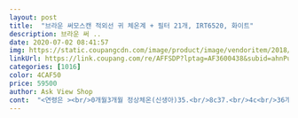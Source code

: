 ```yaml
---
layout: post 
title:  "브라운 써모스캔 적외선 귀 체온계 + 필터 21개, IRT6520, 화이트" 
description: 브라운 써 ..
date: 2020-07-02 08:41:57 
img: https://static.coupangcdn.com/image/product/image/vendoritem/2018/07/23/3006998711/933ac0a8-180c-4949-bbbe-052f352ba884.jpg 
linkUrl: https://link.coupang.com/re/AFFSDP?lptag=AF3600438&subid=ahnPublicAsk&pageKey=20006608&itemId=79529803&vendorItemId=70925520750&traceid=V0-113-b65439274a301829 
categories: [1016] 
color: 4CAF50 
price: 59500 
author: Ask View Shop 
cont:  "<연령은 ><br/>0개월3개월 정상체온(신생아)35.<br/>8c37.<br/>4c<br/>36개월이후 성인 정상체온35.<br/>437.<br/>7<br/>3개월이후36개월(영아)정상체온35.<br/>4376<br/>36개월이후성인<br/>6250 / 6230 두가지 모델중 어떤걸로 살까 고민하다 결국 귀찮을 수 있다는 평이 있는 6250을 구매했어요.<br/><br/>7250080000원까지 오르락내리락하니 잘보시다 구매하세요.<br/><br/>a/s 1년가능해서 구매했어요.<br/><br/>고열37.<br/>4 <br/>권장하기는 사용할때마다 갈아끼우라는데.<br/>.<br/> 그건 개개인의 선택사항이니ㅎㅎ<br/>그래서 가격대가 조금 나가도 이걸로 주문했어요.<br/><br/>근데 가격이 이래저래 오르락내리락해서 며칠지켜보다 구매했네요.<br/><br/>근데 받아보고 해보니 그닥 귀찮지않네요.<br/><br/>기능은 아주 단순 심플하네요 전원 버튼 눌러서 나이설정 버튼 누르고 귀에 넣고 스타트 버튼 누르면 몇초후에 삐하고 온도가 나타납니다<br/>나이설정 3단계중 선택하고 귀에 대고 버튼만 누르고 삐소리날때까지 기다리면 끝이니 누구나 사용하기 편리할 듯 해요.<br/><br/>다른것도 비교해보고 비접촉을 사용할까했는데 귀체온계가 제일 낫다고 하더라구요.<br/><br/>모든 아이키우는 엄마들의 추천 브라운체온계!!<br/>무조건 별 5개입니다<br/>물론 열이 없어서 초록으로 측정되었지만요<br/>미열 37.<br/>638.<br/>5  고열 38.<br/>5<br/>미열37.<br/>739.<br/>4  고열 39.<br/>4<br/>믿고쓰는 브라운제품이예요.<br/><br/>생각보다 손안에 딱 들어오는 크기로 적당하네요.<br/><br/>생각보다 자주 쓰진않지만 그래도 없어서는 안될제품이라서 샀어요.<br/><br/>아기가 열나고 급할때는 귀찮을 수 있겠지만 일단은 작동법이 간단해서 좋네요.<br/><br/>아주 좋은거 같네요<br/>안쪽 버튼 누르면 커버가 이탈되어서 쉽게 교환 가능하고<br/>여튼 블랙 케이스까지 고급스러워서 좋네요.<br/><br/>이래저래 검색해보고 사은품으로 케이스까지주고<br/>이렇게 구분되고<br/>일단 108,000원으로 체온계를 살 수 있는것이 너무<br/>일단 받아보니 크다고 생각했는데<br/>정상체온일때 초록색빛이 들어오고 미열은 노란색빛 고열은 빨간빛이 들어온다고 되어있네요<br/>중국에서 왔는지 중국어와 영어로된 설명서가 있고 배터리는 AA건전지 2개가 들어가니깐 편해요.<br/> 수은건전지가 아니라<br/>체온계 구하기 힘든시기라서 배송 받은것이 너무 감사해서<br/>체온제기전에 누르고 맞추는게 좀 번거롭지만 아기온도에 맞춰서 색상으로 표시가되서 편합니다.<br/><br/>케이스를 별도구매할까 고민했는데 케이스까지해서 저렴하게 구매한거 같아 만족해요ㅎ<br/>편리해요<br/>필터가 한개 껴있고 보관케이스에 여분필터 20개가 들어있으니 잘 활용해서 사용하시면 될거같아요.<br/><br/>행운이라고 봐야되네요.<br/>  지금처럼 우한폐렴이 창궐하여<br/>" 
---
```

